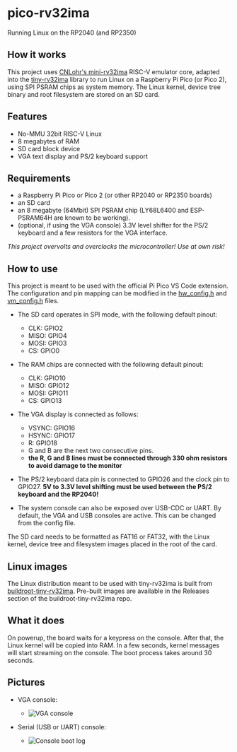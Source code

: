 # pico-rv32ima
Running Linux on the RP2040 (and RP2350)

## How it works
This project uses [CNLohr's mini-rv32ima](https://github.com/cnlohr/mini-rv32ima) RISC-V emulator core, adapted into the [tiny-rv32ima](https://github.com/tvlad1234/tiny-rv32ima) library to run Linux on a Raspberry Pi Pico (or Pico 2), using SPI PSRAM chips as system memory. The Linux kernel, device tree binary and root filesystem are stored on an SD card.

## Features
- No-MMU 32bit RISC-V Linux
- 8 megabytes of RAM
- SD card block device
- VGA text display and PS/2 keyboard support

## Requirements 
- a Raspberry Pi Pico or Pico 2 (or other RP2040 or RP2350 boards)
- an SD card
- an 8 megabyte (64Mbit) SPI PSRAM chip (LY68L6400 and ESP-PSRAM64H are known to be working).
- (optional, if using the VGA console) 3.3V level shifter for the PS/2 keyboard and a few resistors for the VGA interface.

_This project overvolts and overclocks the microcontroller! Use at own risk!_

## How to use
This project is meant to be used with the official Pi Pico VS Code extension.
The configuration and pin mapping can be modified in the [hw_config.h](pico-rv32ima/hw_config.h) and [vm_config.h](pico-rv32ima/vm_config.h) files.

- The SD card operates in SPI mode, with the following default pinout:
    - CLK: GPIO2
    - MISO: GPIO4
    - MOSI: GPIO3
    - CS: GPIO0

- The RAM chips are connected with the following default pinout:
    - CLK: GPIO10
    - MISO: GPIO12
    - MOSI: GPIO11
    - CS: GPIO13

- The VGA display is connected as follows:
    - VSYNC: GPIO16
    - HSYNC: GPIO17
    - R: GPIO18
    - G and B are the next two consecutive pins.
    - **the R, G and B lines must be connected through 330 ohm resistors to avoid damage to the monitor**

- The PS/2 keyboard data pin is connected to GPIO26 and the clock pin to GPIO27. **5V to 3.3V level shifting must be used between the PS/2 keyboard and the RP2040!**

- The system console can also be exposed over USB-CDC or UART. By default, the VGA and USB consoles are active. This can be changed from the config file.

The SD card needs to be formatted as FAT16 or FAT32, with the Linux kernel, device tree and filesystem images placed in the root of the card.

## Linux images
The Linux distribution meant to be used with tiny-rv32ima is built from [buildroot-tiny-rv32ima](https://github.com/tvlad1234/buildroot-tiny-rv32ima.git). Pre-built images are available in the Releases section of the buildroot-tiny-rv32ima repo.

## What it does
On powerup, the board waits for a keypress on the console. After that, the Linux kernel will be copied into RAM. In a few seconds, kernel messages will start streaming on the console. The boot process takes around 30 seconds. 

## Pictures
- VGA console:
    - ![VGA console](pictures/vga.jpg)

- Serial (USB or UART) console:
    - ![Console boot log](pictures/screenshot.jpg)
